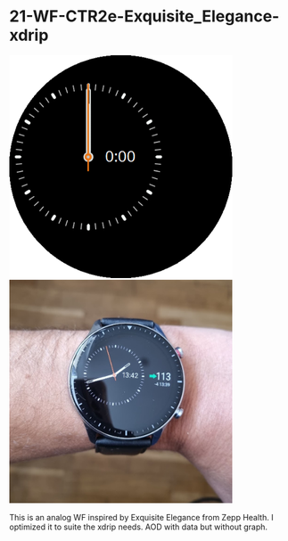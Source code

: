 # 21-WF-CTR2e-Exquisite_Elegance-xdrip

<img src="https://github.com/hibrice/xdrip-watchface-collection/blob/main/20-WF-CTR2e-blurmod-xdrip/Preview.gif" alt="drawing" width="400"/>
<br>
<img src="https://github.com/hibrice/xdrip-watchface-collection/blob/main/20-WF-CTR2e-blurmod-xdrip/preview_blur.jpeg" alt="drawing" width="400"/>

This is an analog WF inspired by Exquisite Elegance from Zepp Health. I optimized it to suite the xdrip needs. AOD with data but without graph.
